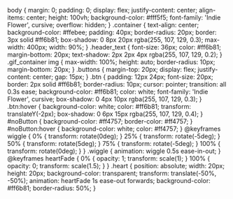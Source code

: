 body {
    margin: 0;
    padding: 0;
    display: flex;
    justify-content: center;
    align-items: center;
    height: 100vh;
    background-color: #fff5f5;
    font-family: 'Indie Flower', cursive;
    overflow: hidden;
}
.container {
    text-align: center;
    background-color: #ffebee;
    padding: 40px;
    border-radius: 20px;
    border: 3px solid #ff6b81;
    box-shadow: 0 8px 20px rgba(255, 107, 129, 0.3);
    max-width: 400px;
    width: 90%;
}
.header_text {
    font-size: 36px;
    color: #ff6b81;
    margin-bottom: 20px;
    text-shadow: 2px 2px 4px rgba(255, 107, 129, 0.2);
}
.gif_container img {
    max-width: 100%;
    height: auto;
    border-radius: 10px;
    margin-bottom: 20px;
}
.buttons {
    margin-top: 20px;
    display: flex;
    justify-content: center;
    gap: 15px;
}
.btn {
    padding: 12px 24px;
    font-size: 20px;
    border: 2px solid #ff6b81;
    border-radius: 10px;
    cursor: pointer;
    transition: all 0.3s ease;
    background-color: #ff6b81;
    color: white;
    font-family: 'Indie Flower', cursive;
    box-shadow: 0 4px 10px rgba(255, 107, 129, 0.3);
}
.btn:hover {
    background-color: white;
    color: #ff6b81;
    transform: translateY(-2px);
    box-shadow: 0 6px 15px rgba(255, 107, 129, 0.4);
}
#noButton {
    background-color: #ff4757;
    border-color: #ff4757;
}
#noButton:hover {
    background-color: white;
    color: #ff4757;
}
@keyframes wiggle {
    0% { transform: rotate(0deg); }
    25% { transform: rotate(-5deg); }
    50% { transform: rotate(5deg); }
    75% { transform: rotate(-5deg); }
    100% { transform: rotate(0deg); }
}
.wiggle {
    animation: wiggle 0.5s ease-in-out;
}
@keyframes heartFade {
    0% { opacity: 1; transform: scale(1); }
    100% { opacity: 0; transform: scale(1.5); }
}
.heart {
    position: absolute;
    width: 20px;
    height: 20px;
    background-color: transparent;
    transform: translate(-50%, -50%);
    animation: heartFade 1s ease-out forwards;
    background-color: #ff6b81;
    border-radius: 50%;
}
